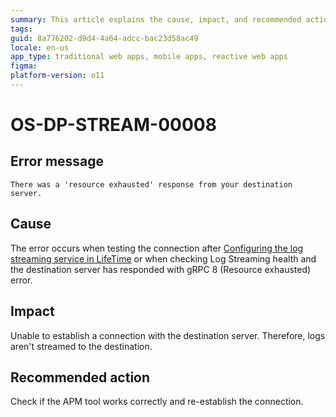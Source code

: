 ```yaml
---
summary: This article explains the cause, impact, and recommended action for a resource exhausted error that occurs while connecting to the destination server.
tags:
guid: 8a776202-d9d4-4a64-adcc-bac23d58ac49
locale: en-us
app_type: traditional web apps, mobile apps, reactive web apps
figma: 
platform-version: o11
---
```


# OS-DP-STREAM-00008

## Error message

`There was a 'resource exhausted' response from your destination server.`

## Cause

The error occurs when testing the connection after [Configuring the log streaming service in LifeTime](https://www.outsystems.com/tk/redirect?g=172ac547-add4-4cc5-9adf-d72fbe379d35) or when checking Log Streaming health and the destination server has responded with gRPC 8 (Resource exhausted) error.

## Impact

Unable to establish a connection with the destination server. Therefore, logs aren't streamed to the destination.

## Recommended action

Check if the APM tool works correctly and re-establish the connection.
